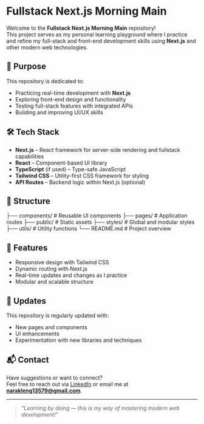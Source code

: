 # Fullstack Next.js Morning Main

Welcome to the **Fullstack Next.js Morning Main** repository!  
This project serves as my personal learning playground where I practice and refine my full-stack and front-end development skills using **Next.js** and other modern web technologies.

## 🚀 Purpose

This repository is dedicated to:
- Practicing real-time development with **Next.js**
- Exploring front-end design and functionality
- Testing full-stack features with integrated APIs
- Building and improving UI/UX skills

## 🛠️ Tech Stack

- **Next.js** – React framework for server-side rendering and fullstack capabilities  
- **React** – Component-based UI library  
- **TypeScript** (if used) – Type-safe JavaScript  
- **Tailwind CSS** – Utility-first CSS framework for styling  
- **API Routes** – Backend logic within Next.js (optional)

## 📁 Structure
├── components/ # Reusable UI components
├── pages/ # Application routes
├── public/ # Static assets
├── styles/ # Global and modular styles
├── utils/ # Utility functions
└── README.md # Project overview

## 📌 Features

- Responsive design with Tailwind CSS
- Dynamic routing with Next.js
- Real-time updates and changes as I practice
- Modular and scalable structure

## 🔄 Updates

This repository is regularly updated with:
- New pages and components
- UI enhancements
- Experimentation with new libraries and techniques

## 📬 Contact

Have suggestions or want to connect?  
Feel free to reach out via [LinkedIn](https://www.linkedin.com/) or email me at **narakleng13579@gmail.com**.

---

> _"Learning by doing — this is my way of mastering modern web development!"_

